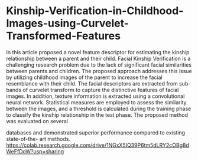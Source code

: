 # Kinship-Verification-in-Childhood-Images-using-Curvelet-Transformed-Features
In this article proposed a novel feature descriptor for estimating the kinship relationship
between a parent and their child. Facial Kinship Verification is a challenging research
problem due to the lack of significant facial similarities between parents and children.
The proposed approach addresses this issue by utilizing childhood images of the
parent to increase the facial resemblance with their child. The facial descriptors are
extracted from sub-bands of curvelet transform to capture the distinctive features of
facial images. In addition, texture information is extracted using a convolutional neural
network. Statistical measures are employed to assess the similarity between the
images, and a threshold is calculated during the training phase to classify the kinship
relationship in the test phase. The proposed method was evaluated on several

databases and demonstrated superior performance compared to existing state-of-the-
art methods.
https://colab.research.google.com/drive/1NGxX5IQ39P6tm5dLRY2cOBg8dWeFfDoW?usp=sharing
